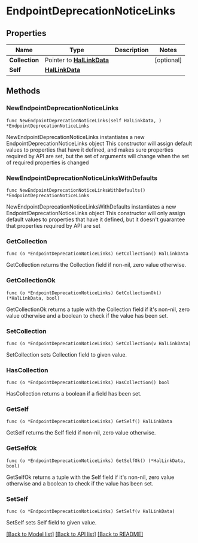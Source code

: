 <!--
Copyright (C) 2020-2023 Arm Limited or its affiliates and Contributors. All rights reserved.
SPDX-License-Identifier: Apache-2.0
-->
# EndpointDeprecationNoticeLinks

## Properties

Name | Type | Description | Notes
------------ | ------------- | ------------- | -------------
**Collection** | Pointer to [**HalLinkData**](HalLinkData.md) |  | [optional] 
**Self** | [**HalLinkData**](HalLinkData.md) |  | 

## Methods

### NewEndpointDeprecationNoticeLinks

`func NewEndpointDeprecationNoticeLinks(self HalLinkData, ) *EndpointDeprecationNoticeLinks`

NewEndpointDeprecationNoticeLinks instantiates a new EndpointDeprecationNoticeLinks object
This constructor will assign default values to properties that have it defined,
and makes sure properties required by API are set, but the set of arguments
will change when the set of required properties is changed

### NewEndpointDeprecationNoticeLinksWithDefaults

`func NewEndpointDeprecationNoticeLinksWithDefaults() *EndpointDeprecationNoticeLinks`

NewEndpointDeprecationNoticeLinksWithDefaults instantiates a new EndpointDeprecationNoticeLinks object
This constructor will only assign default values to properties that have it defined,
but it doesn't guarantee that properties required by API are set

### GetCollection

`func (o *EndpointDeprecationNoticeLinks) GetCollection() HalLinkData`

GetCollection returns the Collection field if non-nil, zero value otherwise.

### GetCollectionOk

`func (o *EndpointDeprecationNoticeLinks) GetCollectionOk() (*HalLinkData, bool)`

GetCollectionOk returns a tuple with the Collection field if it's non-nil, zero value otherwise
and a boolean to check if the value has been set.

### SetCollection

`func (o *EndpointDeprecationNoticeLinks) SetCollection(v HalLinkData)`

SetCollection sets Collection field to given value.

### HasCollection

`func (o *EndpointDeprecationNoticeLinks) HasCollection() bool`

HasCollection returns a boolean if a field has been set.

### GetSelf

`func (o *EndpointDeprecationNoticeLinks) GetSelf() HalLinkData`

GetSelf returns the Self field if non-nil, zero value otherwise.

### GetSelfOk

`func (o *EndpointDeprecationNoticeLinks) GetSelfOk() (*HalLinkData, bool)`

GetSelfOk returns a tuple with the Self field if it's non-nil, zero value otherwise
and a boolean to check if the value has been set.

### SetSelf

`func (o *EndpointDeprecationNoticeLinks) SetSelf(v HalLinkData)`

SetSelf sets Self field to given value.



[[Back to Model list]](../README.md#documentation-for-models) [[Back to API list]](../README.md#documentation-for-api-endpoints) [[Back to README]](../README.md)


